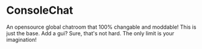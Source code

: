 # ConsoleChat
An opensource global chatroom that 100% changable and moddable! This is just the base. Add a gui? Sure, that's not hard. The only limit is your imagination!